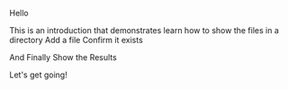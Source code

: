 Hello

This is an introduction that demonstrates learn how to show the files in a directory
Add a file
Confirm it exists

And Finally Show the Results

Let's get going!